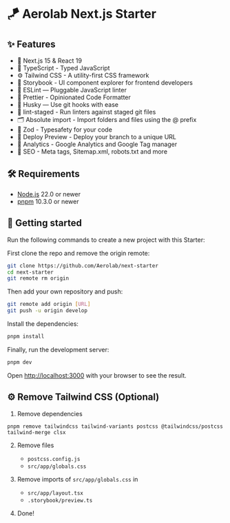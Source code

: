 # 🪁 Aerolab Next.js Starter

## ✨ Features

- 🚀 Next.js 15 & React 19
- 📝 TypeScript - Typed JavaScript
- ⚙️ Tailwind CSS - A utility-first CSS framework
- 🍓 Storybook - UI component explorer for frontend developers
- 📏 ESLint — Pluggable JavaScript linter
- 💖 Prettier - Opinionated Code Formatter
- 🐶 Husky — Use git hooks with ease
- 🚫 lint-staged - Run linters against staged git files
- 🗂 Absolute import - Import folders and files using the @ prefix
- 🤩 Zod - Typesafety for your code
- 🚀 Deploy Preview - Deploy your branch to a unique URL
- 🧐 Analytics - Google Analytics and Google Tag manager
- 🧭 SEO - Meta tags, Sitemap.xml, robots.txt and more

## 🛠 Requirements

- [Node.js](https://nodejs.org/en/) 22.0 or newer
- [pnpm](https://pnpm.io/) 10.3.0 or newer

## 🚀 Getting started

Run the following commands to create a new project with this Starter:

First clone the repo and remove the origin remote:

```bash
git clone https://github.com/Aerolab/next-starter
cd next-starter
git remote rm origin
```

Then add your own repository and push:

```bash
git remote add origin [URL]
git push -u origin develop
```

Install the dependencies:

```bash
pnpm install
```

Finally, run the development server:

```bash
pnpm dev
```

Open [http://localhost:3000](http://localhost:3000) with your browser to see the result.

## ⚙️ Remove Tailwind CSS (Optional)

1. Remove dependencies

```
pnpm remove tailwindcss tailwind-variants postcss @tailwindcss/postcss tailwind-merge clsx
```

2.  Remove files

    - `postcss.config.js`
    - `src/app/globals.css`

3.  Remove imports of `src/app/globals.css` in

    - `src/app/layout.tsx`
    - `.storybook/preview.ts`

4.  Done!
